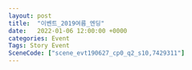 ```yaml
---
layout: post
title:  "이벤트_2019여름_엔딩"
date:   2022-01-06 12:00:00 +0000
categories: Event
Tags: Story Event
SceneCode: ["scene_evt190627_cp0_q2_s10,7429311"]
---
```

